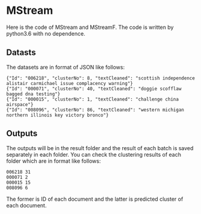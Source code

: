 # MStream

Here is the code of MStream and MStreamF.
The code is written by python3.6 with no dependence.

## Datasts

The datasets are in format of JSON like follows:

    {"Id": "006218", "clusterNo": 8, "textCleaned": "scottish independence alistair carmichael issue complacency warning"}
    {"Id": "000071", "clusterNo": 40, "textCleaned": "doggie scofflaw bagged dna testing"}
    {"Id": "000015", "clusterNo": 1, "textCleaned": "challenge china airspace"}
    {"Id": "008096", "clusterNo": 86, "textCleaned": "western michigan northern illinois key victory bronco"}


## Outputs

The outputs will be in the result folder and the result of each batch is saved separately in each folder.
You can check the clustering results of each folder which are in format like follows:

    006218 31
    000071 2
    000015 15
    008096 6

The former is ID of each document and the latter is predicted cluster of each document.

